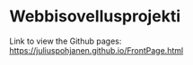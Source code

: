 # Webbisovellusprojekti
 
Link to view the Github pages: https://juliuspohjanen.github.io/FrontPage.html
